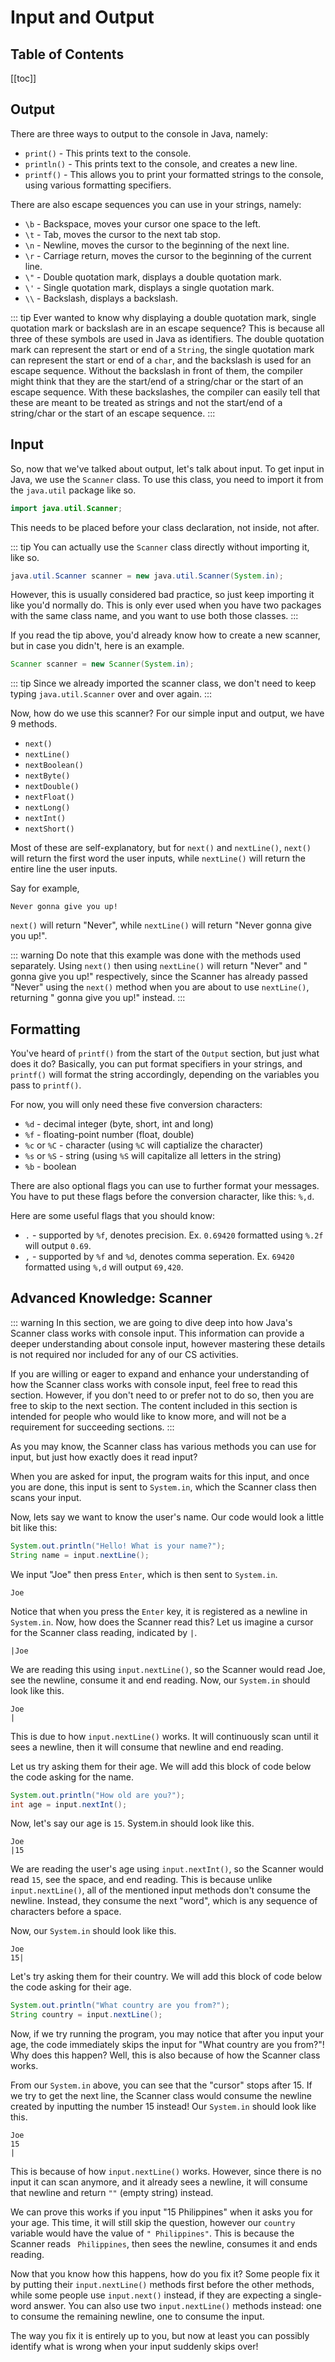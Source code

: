 # Input and Output

## Table of Contents

[[toc]]

## Output

There are three ways to output to the console in Java, namely:
- `print()` - This prints text to the console.
- `println()` - This prints text to the console, and creates a new line.
- `printf()` - This allows you to print your formatted strings to the console, using various formatting specifiers.

There are also escape sequences you can use in your strings, namely:
- `\b` - Backspace, moves your cursor one space to the left.
- `\t` - Tab, moves the cursor to the next tab stop.
- `\n` - Newline, moves the cursor to the beginning of the next line.
- `\r` - Carriage return, moves the cursor to the beginning of the current line.
- `\"` - Double quotation mark, displays a double quotation mark.
- `\'` - Single quotation mark, displays a single quotation mark.
- `\\` - Backslash, displays a backslash.

::: tip
Ever wanted to know why displaying a double quotation mark, single quotation mark or backslash are in an escape sequence? This is because all three of these symbols are used in Java as identifiers. The double quotation mark can represent the start or end of a `String`, the single quotation mark can represent the start or end of a `char`, and the backslash is used for an escape sequence. Without the backslash in front of them, the compiler might think that they are the start/end of a string/char or the start of an escape sequence. With these backslashes, the compiler can easily tell that these are meant to be treated as strings and not the start/end of a string/char or the start of an escape sequence.
:::

## Input

So, now that we've talked about output, let's talk about input. To get input in Java, we use the `Scanner` class. To use this class, you need to import it from the `java.util` package like so.

```java
import java.util.Scanner;
```

This needs to be placed before your class declaration, not inside, not after.

::: tip
You can actually use the `Scanner` class directly without importing it, like so.

```java
java.util.Scanner scanner = new java.util.Scanner(System.in);
```

However, this is usually considered bad practice, so just keep importing it like you'd normally do. This is only ever used when you have two packages with the same class name, and you want to use both those classes.
:::

If you read the tip above, you'd already know how to create a new scanner, but in case you didn't, here is an example.

```java
Scanner scanner = new Scanner(System.in);
```

::: tip
Since we already imported the scanner class, we don't need to keep typing `java.util.Scanner` over and over again.
:::

Now, how do we use this scanner? For our simple input and output, we have 9 methods.
- `next()`
- `nextLine()`
- `nextBoolean()`
- `nextByte()`
- `nextDouble()`
- `nextFloat()`
- `nextLong()`
- `nextInt()`
- `nextShort()`

Most of these are self-explanatory, but for `next()` and `nextLine()`, `next()` will return the first word the user inputs, while `nextLine()` will return the entire line the user inputs.

Say for example,
```
Never gonna give you up!
```
`next()` will return "Never", while `nextLine()` will return "Never gonna give you up!".

::: warning
Do note that this example was done with the methods used separately. Using `next()` then using `nextLine()` will return "Never" and " gonna give you up!" respectively, since the Scanner has already passed "Never" using the `next()` method when you are about to use `nextLine()`, returning " gonna give you up!" instead.
:::

## Formatting

You've heard of `printf()` from the start of the `Output` section, but just what does it do? Basically, you can put format specifiers in your strings, and `printf()` will format the string accordingly, depending on the variables you pass to `printf()`.

For now, you will only need these five conversion characters:
- `%d` - decimal integer (byte, short, int and long)
- `%f` - floating-point number (float, double)
- `%c` or `%C` - character (using `%C` will captialize the character)
- `%s` or `%S` - string (using `%S` will capitalize all letters in the string)
- `%b` - boolean

There are also optional flags you can use to further format your messages. You have to put these flags before the conversion character, like this: `%,d`.

Here are some useful flags that you should know:
- `.` - supported by `%f`, denotes precision. Ex. `0.69420` formatted using `%.2f` will output `0.69`.
- `,` - supported by `%f` and `%d`, denotes comma seperation. Ex. `69420` formatted using `%,d` will output `69,420`.

## Advanced Knowledge: Scanner

::: warning
In this section, we are going to dive deep into how Java's Scanner class works with console input. This information can provide a deeper understanding about console input, however mastering these details is not required nor included for any of our CS activities.

If you are willing or eager to expand and enhance your understanding of how the Scanner class works with console input, feel free to read this section. However, if you don't need to or prefer not to do so, then you are free to skip to the next section. The content included in this section is intended for people who would like to know more, and will not be a requirement for succeeding sections. 
:::

As you may know, the Scanner class has various methods you can use for input, but just how exactly does it read input?

When you are asked for input, the program waits for this input, and once you are done, this input is sent to `System.in`, which the Scanner class then scans your input. 

Now, lets say we want to know the user's name. Our code would look a little bit like this:
```java
System.out.println("Hello! What is your name?");
String name = input.nextLine();
```

We input "Joe" then press `Enter`, which is then sent to `System.in`.
```
Joe

```
Notice that when you press the `Enter` key, it is registered as a newline in `System.in`. Now, how does the Scanner read this? Let us imagine a cursor for the Scanner class reading, indicated by `|`.
```
|Joe

```
We are reading this using `input.nextLine()`, so the Scanner would read Joe, see the newline, consume it and end reading. Now, our `System.in` should look like this.
```
Joe
|
```
This is due to how `input.nextLine()` works. It will continuously scan until it sees a newline, then it will consume that newline and end reading.

Let us try asking them for their age. We will add this block of code below the code asking for the name.
```java
System.out.println("How old are you?");
int age = input.nextInt();
```
Now, let's say our age is `15`. System.in should look like this.
```
Joe
|15

```
We are reading the user's age using `input.nextInt()`, so the Scanner would read `15`, see the space, and end reading. This is because unlike `input.nextLine()`, all of the mentioned input methods don't consume the newline. Instead, they consume the next "word", which is any sequence of characters before a space.

Now, our `System.in` should look like this.
```
Joe
15|

```
Let's try asking them for their country. We will add this block of code below the code asking for their age.
```java
System.out.println("What country are you from?");
String country = input.nextLine();
```
Now, if we try running the program, you may notice that after you input your age, the code immediately skips the input for "What country are you from?"! Why does this happen? Well, this is also because of how the Scanner class works.

From our `System.in` above, you can see that the "cursor" stops after 15. If we try to get the next line, the Scanner class would consume the newline created by inputting the number 15 instead! Our `System.in` should look like this.
```
Joe
15
|
```
This is because of how `input.nextLine()` works. However, since there is no input it can scan anymore, and it already sees a newline, it will consume that newline and return `""` (empty string) instead.

We can prove this works if you input "15 Philippines" when it asks you for your age. This time, it will still skip the question, however our `country` variable would have the value of `" Philippines"`. This is because the Scanner reads ` Philippines`, then sees the newline, consumes it and ends reading.

Now that you know how this happens, how do you fix it? Some people fix it by putting their `input.nextLine()` methods first before the other methods, while some people use `input.next()` instead, if they are expecting a single-word answer. You can also use two `input.nextLine()` methods instead: one to consume the remaining newline, one to consume the input.

The way you fix it is entirely up to you, but now at least you can possibly identify what is wrong when your input suddenly skips over! 